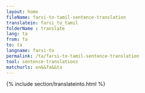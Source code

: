 ```yaml
---
layout: home
fileName: farsi-to-tamil-sentence-translation
translatein: farsi_to_tamil
folderName : translate
lang: ta
from: fa
to: ta
langname: farsi-to
permalink: /ta/farsi-to-tamil-sentence-translation
tool: sentence-translations
matchurls: en&&fa&&ta
---
```

{% include section/translateinto.html %}

